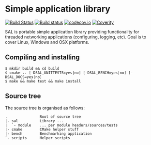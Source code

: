 # Simple application library

[![Build Status](https://travis-ci.org/svens/sal.svg?branch=next)](https://travis-ci.org/svens/sal)
[![Build status](https://ci.appveyor.com/api/projects/status/2kign69ypgoy6pam/branch/next?svg=true)](https://ci.appveyor.com/project/svens/sal/branch/next)
[![codecov.io](https://codecov.io/github/svens/sal/coverage.svg?branch=next)](https://codecov.io/github/svens/sal?branch=next)
[![Coverity](https://scan.coverity.com/projects/10116/badge.svg)](https://scan.coverity.com/projects/svens-sal)

SAL is portable simple application library providing functionality for
threaded networking applications (configuring, logging, etc). Goal is to cover
Linux, Windows and OSX platforms.


## Compiling and installing

    $ mkdir build && cd build
    $ cmake .. [-DSAL_UNITTESTS=yes|no] [-DSAL_BENCH=yes|no] [-DSAL_DOCS=yes|no]
    $ make && make test && make install


## Source tree

The source tree is organised as follows:

    .               Root of source tree
    |- sal          Library ...
    |  `- module    ... per module headers/sources/tests
    |- cmake        CMake helper stuff
    |- bench        Benchmarking application
    `- scripts      Helper scripts
